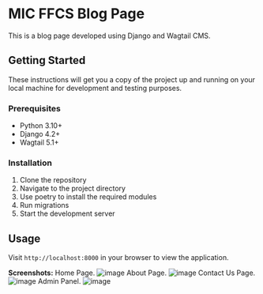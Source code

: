 # MIC FFCS Blog Page

This is a blog page developed using Django and Wagtail CMS. 

## Getting Started

These instructions will get you a copy of the project up and running on your local machine for development and testing purposes.

### Prerequisites

- Python 3.10+
- Django 4.2+
- Wagtail 5.1+

### Installation

1. Clone the repository
2. Navigate to the project directory
3. Use poetry to install the required modules
4. Run migrations
5. Start the development server

## Usage

Visit `http://localhost:8000` in your browser to view the application.

**Screenshots:**
Home Page.
![image](https://github.com/micvitc/Blog-Website/assets/91174896/352b1f82-75c7-44b7-8011-1183e5ef5ffc)
About Page.
![image](https://github.com/micvitc/Blog-Website/assets/91174896/264283db-71d2-4517-bb58-50f95ca9c57d)
Contact Us Page.
![image](https://github.com/micvitc/Blog-Website/assets/91174896/5e7357f0-7de2-4062-b600-ac643e98d5b0)
Admin Panel.
![image](https://github.com/micvitc/Blog-Website/assets/91174896/2190d3d8-d124-4ebb-87bc-d4c0df2a6ff7)
